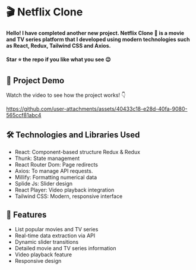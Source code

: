 <div><h1>🎬 Netflix Clone </h1></div>
<h4>Hello! I have completed another new project. Netflix Clone 🎥 is a movie and TV series platform that I developed using modern technologies such as React, Redux, Tailwind CSS and Axios.</h4>
<h4>Star ⭐ the repo if you like what you see 😉 </h4>
 <div>
 <h2>📸 Project Demo</h2>
 <p>Watch the video to see how the project works! 👇</p>
   
https://github.com/user-attachments/assets/40433c18-e28d-40fa-9080-565ccf81abc4

<h2>🛠️ Technologies and Libraries Used</h2>
 <ul>
   <li>React: Component-based structure Redux & Redux </li>
   <li>Thunk: State management</li>
   <li>React Router Dom: Page redirects</li>
   <li>Axios: To manage API requests.</li>
   <li>Millify: Formatting numerical data</li>
   <li>Splide Js: Slider design</li>
   <li>React Player: Video playback integration</li>
   <li>Tailwind CSS: Modern, responsive interface</li>
 </ul>  
 
 <h2>🎨 Features</h2>
 <ul>
   <li>List popular movies and TV series</li>
   <li>Real-time data extraction via API</li>
   <li>Dynamic slider transitions</li>
   <li>Detailed movie and TV series information</li>
   <li>Video playback feature</li>
   <li>Responsive design</li>
 </ul> 

